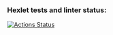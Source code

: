 ### Hexlet tests and linter status:
[![Actions Status](https://github.com/ispitsyn/js-algorithms-project-lvl1/workflows/hexlet-check/badge.svg)](https://github.com/ispitsyn/js-algorithms-project-lvl1/actions)